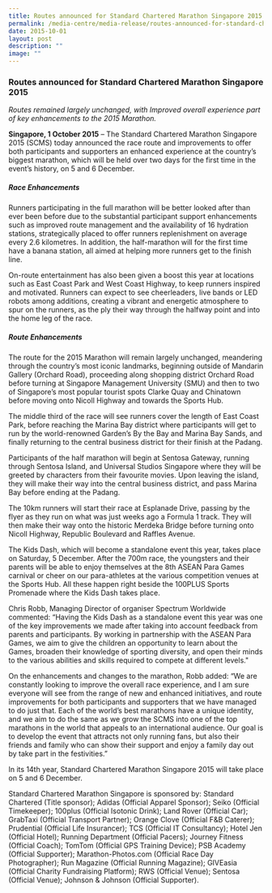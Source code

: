 ```yaml
---
title: Routes announced for Standard Chartered Marathon Singapore 2015
permalink: /media-centre/media-release/routes-announced-for-standard-chartered-marathon-singapore-2015/
date: 2015-10-01
layout: post
description: ""
image: ""
---
```

### **Routes announced for Standard Chartered Marathon Singapore 2015**
_Routes remained largely unchanged, with Improved overall experience part of key enhancements to the 2015 Marathon._

**Singapore, 1 October 2015** – The Standard Chartered Marathon Singapore 2015 (SCMS) today announced the race route and improvements to offer both participants and supporters an enhanced experience at the country’s biggest marathon, which will be held over two days for the first time in the event’s history, on 5 and 6 December.

##### **Race Enhancements**

Runners participating in the full marathon will be better looked after than ever been before due to the substantial participant support enhancements such as improved route management and the availability of 16 hydration stations, strategically placed to offer runners replenishment on average every 2.6 kilometres. In addition, the half-marathon will for the first time have a banana station, all aimed at helping more runners get to the finish line.

On-route entertainment has also been given a boost this year at locations such as East Coast Park and West Coast Highway, to keep runners inspired and motivated. Runners can expect to see cheerleaders, live bands or LED robots among additions, creating a vibrant and energetic atmosphere to spur on the runners, as the ply their way through the halfway point and into the home leg of the race.

##### **Route Enhancements**

The route for the 2015 Marathon will remain largely unchanged, meandering through the country’s most iconic landmarks, beginning outside of Mandarin Gallery (Orchard Road), proceeding along shopping district Orchard Road before turning at Singapore Management University (SMU) and then to two of Singapore’s most popular tourist spots Clarke Quay and Chinatown before moving onto Nicoll Highway and towards the Sports Hub.

The middle third of the race will see runners cover the length of East Coast Park, before reaching the Marina Bay district where participants will get to run by the world-renowned Garden’s By the Bay and Marina Bay Sands, and finally returning to the central business district for their finish at the Padang.

Participants of the half marathon will begin at Sentosa Gateway, running through Sentosa Island, and Universal Studios Singapore where they will be greeted by characters from their favourite movies. Upon leaving the island, they will make their way into the central business district, and pass Marina Bay before ending at the Padang.

The 10km runners will start their race at Esplanade Drive, passing by the flyer as they run on what was just weeks ago a Formula 1 track. They will then make their way onto the historic Merdeka Bridge before turning onto Nicoll Highway, Republic Boulevard and Raffles Avenue.

The Kids Dash, which will become a standalone event this year, takes place on Saturday, 5 December. After the 700m race, the youngsters and their parents will be able to enjoy themselves at the 8th ASEAN Para Games carnival or cheer on our para-athletes at the various competition venues at the Sports Hub. All these happen right beside the 100PLUS Sports Promenade where the Kids Dash takes place.

Chris Robb, Managing Director of organiser Spectrum Worldwide commented: “Having the Kids Dash as a standalone event this year was one of the key improvements we made after taking into account feedback from parents and participants. By working in partnership with the ASEAN Para Games, we aim to give the children an opportunity to learn about the Games, broaden their knowledge of sporting diversity, and open their minds to the various abilities and skills required to compete at different levels."

On the enhancements and changes to the marathon, Robb added: “We are constantly looking to improve the overall race experience, and I am sure everyone will see from the range of new and enhanced initiatives, and route improvements for both participants and supporters that we have managed to do just that. Each of the world’s best marathons have a unique identity, and we aim to do the same as we grow the SCMS into one of the top marathons in the world that appeals to an international audience. Our goal is to develop the event that attracts not only running fans, but also their friends and family who can show their support and enjoy a family day out by take part in the festivities.”

In its 14th year, Standard Chartered Marathon Singapore 2015 will take place on 5 and 6 December.

Standard Chartered Marathon Singapore is sponsored by:
Standard Chartered (Title sponsor); Adidas (Official Apparel Sponsor); Seiko (Official Timekeeper); 100plus (Official Isotonic Drink); Land Rover (Official Car); GrabTaxi (Official Transport Partner); Orange Clove (Official F&B Caterer); Prudential (Official Life Insurancer); TCS (Official IT Consultancy); Hotel Jen (Official Hotel); Running Department (Official Pacers); Journey Fitness (Official Coach); TomTom (Official GPS Training Device); PSB Academy (Official Supporter); Marathon-Photos.com (Official Race Day Photographer); Run Magazine (Official Running Magazine); GIVEasia (Official Charity Fundraising Platform); RWS (Official Venue); Sentosa (Official Venue); Johnson & Johnson (Official Supporter).